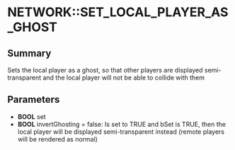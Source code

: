 # NETWORK::SET_LOCAL_PLAYER_AS_GHOST

## Summary
Sets the local player as a ghost, so that other players are displayed semi-transparent and the local player will not be able to collide with them

## Parameters
* **BOOL** set
* **BOOL** invertGhosting = false: Is set to TRUE and bSet is TRUE, then the local player will be displayed semi-transparent instead (remote players will be rendered as normal)